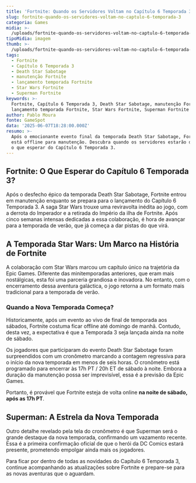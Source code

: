 ```yaml
---
title: 'Fortnite: Quando os Servidores Voltam no Capítulo 6 Temporada 3?'
slug: fortnite-quando-os-servidores-voltam-no-captulo-6-temporada-3
categoria: Games
midia: >-
  /uploads/fortnite-quando-os-servidores-voltam-no-captulo-6-temporada-3-thumb.jpg
tipoMidia: imagem
thumb: >-
  /uploads/fortnite-quando-os-servidores-voltam-no-captulo-6-temporada-3-thumb.jpg
tags:
  - Fortnite
  - Capítulo 6 Temporada 3
  - Death Star Sabotage
  - manutenção Fortnite
  - lançamento temporada Fortnite
  - Star Wars Fortnite
  - Superman Fortnite
keywords: >-
  Fortnite, Capítulo 6 Temporada 3, Death Star Sabotage, manutenção Fortnite,
  lançamento temporada Fortnite, Star Wars Fortnite, Superman Fortnite
author: Pablo Moura
fonte: GameSpot
data: '2025-06-07T18:28:00.000Z'
resumo: >-
  Após o emocionante evento final da temporada Death Star Sabotage, Fortnite
  está offline para manutenção. Descubra quando os servidores estarão de volta e
  o que esperar do Capítulo 6 Temporada 3.
---
```


## Fortnite: O Que Esperar do Capítulo 6 Temporada 3?

Após o desfecho épico da temporada Death Star Sabotage, Fortnite entrou em manutenção enquanto se prepara para o lançamento do Capítulo 6 Temporada 3. A saga Star Wars trouxe uma reviravolta inédita ao jogo, com a derrota do Imperador e a retirada do Império da ilha de Fortnite. Após cinco semanas intensas dedicadas a essa colaboração, é hora de avançar para a temporada de verão, que já começa a dar pistas do que virá.

## A Temporada Star Wars: Um Marco na História de Fortnite

A colaboração com Star Wars marcou um capítulo único na trajetória da Epic Games. Diferente das minitemporadas anteriores, que eram mais nostálgicas, esta foi uma parceria grandiosa e inovadora. No entanto, com o encerramento dessa aventura galáctica, o jogo retorna a um formato mais tradicional para a temporada de verão.

### Quando a Nova Temporada Começa?

Historicamente, após um evento ao vivo de final de temporada aos sábados, Fortnite costuma ficar offline até domingo de manhã. Contudo, desta vez, a expectativa é que a Temporada 3 seja lançada ainda na noite de sábado.

Os jogadores que participaram do evento Death Star Sabotage foram surpreendidos com um cronômetro marcando a contagem regressiva para o início da nova temporada em menos de seis horas. O cronômetro está programado para encerrar às 17h PT / 20h ET de sábado à noite. Embora a duração da manutenção possa ser imprevisível, essa é a previsão da Epic Games.

Portanto, é provável que Fortnite esteja de volta online **na noite de sábado, após as 17h PT**.

## Superman: A Estrela da Nova Temporada

Outro detalhe revelado pela tela do cronômetro é que Superman será o grande destaque da nova temporada, confirmando um vazamento recente. Essa é a primeira confirmação oficial de que o herói da DC Comics estará presente, prometendo empolgar ainda mais os jogadores.

Para ficar por dentro de todas as novidades do Capítulo 6 Temporada 3, continue acompanhando as atualizações sobre Fortnite e prepare-se para as novas aventuras que o aguardam.
